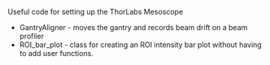 

Useful code for setting up the ThorLabs Mesoscope



* GantryAligner - moves the gantry and records beam drift on a beam profiler
* ROI_bar_plot - class for creating an ROI intensity bar plot without having to add user functions. 
